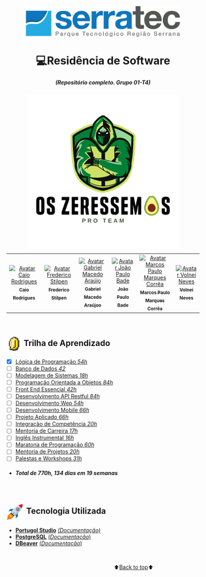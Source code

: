 <a name="back-to-top">
<p align="center">
  <img height="80px" src="assets/logoSerratec.png" alt="logo serratec"/>
</p>

<h1 align="center">💻Residência de Software</h1>
<h5 align="center">(Repositório completo. Grupo 01-T4)</h5>
<!--<h3 align="center">Professor Marcelo Machado Collares</h3>-->

<p align="center">
  <img align="center" height="400px" src="assets/osZeressemosProTeam.png"> 
</p>

<table>
  <tr>
    <td align="center">
      <a href="https://github.com/raiocodrigues">
        <img src="https://avatars.githubusercontent.com/u/82115790?v=4" width="100px;" alt="Avatar Caio Rodrigues"/><br>
        <sub>
          <b>Caio Rodrigues</b>
        </sub>
      </a>
    </td>
    <td align="center">
      <a href="https://github.com/FredericoStilpen">
        <img src="https://avatars.githubusercontent.com/u/82114348?v=4" width="100px;" alt="Avatar Frederico Stilpen"/><br>
        <sub>
          <b>Frederico Stilpen</b>
        </sub>
      </a><br>
    </td>
    <td align="center">
      <a href="https://github.com/M4G1Ck">
        <img src="https://avatars.githubusercontent.com/u/79328112?v=4" width="100px;" alt="Avatar Gabriel Macedo Araújo"/><br>
        <sub>
          <b>Gabriel Macedo Araújoo</b>
        </sub>
      </a><br>
    </td>
    <td align="center">
      <a href="https://github.com/JpBade">
        <img src="https://avatars.githubusercontent.com/u/82114843?v=4" width="100px;" alt="Avatar João Paulo Bade"/><br>
        <sub>
          <b>João Paulo Bade</b>
        </sub>
      </a><br>
    </td>
    <td align="center">
      <a href="https://github.com/marcosbarker">
        <img src="https://avatars.githubusercontent.com/u/57602117?v=4" width="100px;" alt="Avatar Marcos Paulo Marques Corrêa"/><br>
        <sub>
          <b>Marcos Paulo Marques Corrêa</b>
        </sub>
      </a><br>
    </td>
    <td align="center">
      <a href="https://github.com/Volneineves">
        <img src="https://avatars.githubusercontent.com/u/82004090?v=4" width="100px;" alt="Avatar Volnei Neves"/><br>
        <sub>
          <b>Volnei Neves</b>
        </sub>
      </a><br>
    </td>
</table>

<!--
## <img  height="50px" align="center" src="https://user-images.githubusercontent.com/57602117/114129487-07b9b880-98d5-11eb-9ebb-10ccd48c2eeb.png"> Integrantes
- [Caio Rodrigues](https://github.com/raiocodrigues)
- [Frederico Stilpen](https://github.com/FredericoStilpen)
- [Gabriel Macedo Araújo](https://github.com/M4G1Ck)
- [João Paulo Bade](https://github.com/JpBade)
- [Marcos Paulo Marques Corrêa](https://github.com/marcosbarker)
- [Volnei Neves](https://github.com/Volneineves)
  -->

</br>

## <img  height="40px" align="center" src="assets/coin.gif"> Trilha de Aprendizado

- [x] [Lógica de Programação *54h*]()
- [ ] [Banco de Dados *42*]()
- [ ] [Modelagem de Sistemas *18h*]()
- [ ] [Programação Orientada a Objetos *84h*]()
- [ ] [Front End Essencial *42h*]()
- [ ] [Desenvolvimento API Restful *84h*]()
- [ ] [Desenvolvimento Wep *54h*]()
- [ ] [Desenvolvimento Mobile *66h*]()
- [ ] [Projeto Aplicado *66h*]()
- [ ] [Integração de Competência *20h*]()
- [ ] [Mentoria de Carreira *17h*]()
- [ ] [Inglês Instrumental *16h*]()
- [ ] [Maratona de Programação *60h*]()
- [ ] [Mentoria de Projetos *20h*]()
- [ ] [Palestas e Workshops *31h*]()
  
* ##### ***Total de 770h, 134 dias em 19 semanas***

</br>

<!--
## <img  height="40px" align="center" src="assets/coin.gif"> Listas e Exercícios

1. [Operações de Entrada e Saída (Variáveis e Constantes)](Lista_1_Operadores_de_Entrada_e_Saida(Variaveis_e_Constantes)/)
2. [Desvios Condicionais (Operadores Lógicos)](Lista_2_Desvios_Condicionais(Operadores_Logicos)/)
3. [Laços de Repetição (enquanto, para até)](Lista_3_Lacos_de_Repeticao(Enquato_Para)/)
4. [Funções e Recursividade](Lista_4_Funcoes_e_Recursividade/) 
5. [Vetores e Matrizes](Lista_5_Vetores_e_Matrizes/)
*  [Exercícios Extras](Exercicios_Extras/)
*  [Feitos em Aula](Feitos_em_Aula/)
*  [Material de Aula](Material_de_Aula/)<br/>

⚡[<b>Trabalho Final</b>](Trabalho_Final/)
-->

## <img  height="45px" align="center" src="assets/stockrocketgif.gif"> Tecnologia Utilizada

- [**Portugol Studio**](https://portugol-webstudio.cubos.io/)    [*(Documentação)*](https://github.com/UNIVALI-LITE/Portugol-Studio/wiki/Como-funciona-o-Portugol-Studio)
- [**PostgreSQL**](https://www.postgresql.org/)    [(*Documentação*)](http://pgdocptbr.sourceforge.net/pg80/index.html)
- [**DBeaver**](https://dbeaver.io/)    [(*Documentação*)](https://dbeaver.com/docs/wiki/)

</br>

&emsp;&emsp;&emsp;&emsp;&emsp;&emsp;&emsp;&emsp;&emsp;&emsp;&emsp;&emsp;&emsp;&emsp;&emsp;&emsp;&emsp;&emsp;&emsp;&emsp;⬆️[Back to top](#back-to-top)⬆️ 

<!--
<p align="center">
  <img align="center" height="400px" src="assets/osZeressemosProTeam.png"> 
</p>

<table>
  <tr>
    <td align="center">
      <a href="https://github.com/raiocodrigues">
        <img src="https://avatars.githubusercontent.com/u/82115790?v=4" width="100px;" alt="Avatar Caio Rodrigues"/><br>
        <sub>
          <b>Caio Rodrigues</b>
        </sub>
      </a>
    </td>
    <td align="center">
      <a href="https://github.com/FredericoStilpen">
        <img src="https://avatars.githubusercontent.com/u/82114348?v=4" width="100px;" alt="Avatar Frederico Stilpen"/><br>
        <sub>
          <b>Frederico Stilpen</b>
        </sub>
      </a><br>
    </td>
    <td align="center">
      <a href="https://github.com/M4G1Ck">
        <img src="https://avatars.githubusercontent.com/u/79328112?v=4" width="100px;" alt="Avatar Gabriel Macedo Araújo"/><br>
        <sub>
          <b>Gabriel Macedo Araújoo</b>
        </sub>
      </a><br>
    </td>
    <td align="center">
      <a href="https://github.com/JpBade">
        <img src="https://avatars.githubusercontent.com/u/82114843?v=4" width="100px;" alt="Avatar João Paulo Bade"/><br>
        <sub>
          <b>João Paulo Bade</b>
        </sub>
      </a><br>
    </td>
    <td align="center">
      <a href="https://github.com/marcosbarker">
        <img src="https://avatars.githubusercontent.com/u/57602117?v=4" width="100px;" alt="Avatar Marcos Paulo Marques Corrêa"/><br>
        <sub>
          <b>Marcos Paulo Marques Corrêa</b>
        </sub>
      </a><br>
    </td>
    <td align="center">
      <a href="https://github.com/Volneineves">
        <img src="https://avatars.githubusercontent.com/u/82004090?v=4" width="100px;" alt="Avatar Volnei Neves"/><br>
        <sub>
          <b>Volnei Neves</b>
        </sub>
      </a><br>
    </td>
</table>
-->